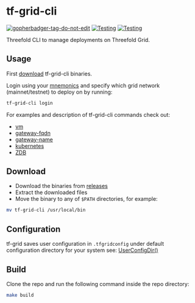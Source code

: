 # tf-grid-cli

<a href='https://github.com/jpoles1/gopherbadger' target='_blank'>![gopherbadger-tag-do-not-edit](https://img.shields.io/badge/Go%20Coverage-53%25-brightgreen.svg?longCache=true&style=flat)</a> [![Testing](https://github.com/threefoldtech/tfgrid-sdk-go/actions/workflows/tf-grid-cli-test.yml/badge.svg?branch=development_mono)](https://github.com/threefoldtech/tfgrid-sdk-go/actions/workflows/tf-grid-cli-test.yml) [![Testing](https://github.com/threefoldtech/tfgrid-sdk-go/actions/workflows/tf-grid-cli-lint.yml/badge.svg?branch=development_mono)](https://github.com/threefoldtech/tfgrid-sdk-go/actions/workflows/tf-grid-cli-lint.yml)

Threefold CLI to manage deployments on Threefold Grid.

## Usage

First [download](#download) tf-grid-cli binaries.

Login using your [mnemonics](https://threefoldtech.github.io/info_grid/dashboard/portal/dashboard_portal_polkadot_create_account.html) and specify which grid network (mainnet/testnet) to deploy on by running:

```bash
tf-grid-cli login
```

For examples and description of tf-grid-cli commands check out:

- [vm](docs/vm.md)
- [gateway-fqdn](docs/gateway-fqdn.md)
- [gateway-name](docs/gateway-name.md)
- [kubernetes](docs/kubernetes.md)
- [ZDB](docs/zdb.md)

## Download

- Download the binaries from [releases](https://github.com/threefoldtech/tfgrid-sdk-go/releases)
- Extract the downloaded files
- Move the binary to any of `$PATH` directories, for example:

```bash
mv tf-grid-cli /usr/local/bin
```

## Configuration

tf-grid saves user configuration in `.tfgridconfig` under default configuration directory for your system see: [UserConfigDir()](https://pkg.go.dev/os#UserConfigDir)

## Build

Clone the repo and run the following command inside the repo directory:

```bash
make build
```
